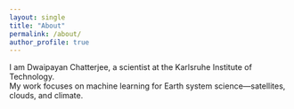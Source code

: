 ```yaml
---
layout: single
title: "About"
permalink: /about/
author_profile: true
---
```


I am Dwaipayan Chatterjee, a scientist at the Karlsruhe Institute of Technology.  
My work focuses on machine learning for Earth system science—satellites, clouds, and climate.

<!-- Add more sections as you go: education, research, CV link -->
